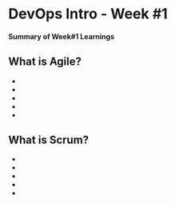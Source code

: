# DevOps Intro - Week #1

#### Summary of Week#1 Learnings

## What is Agile?
- 
-
-
-
-

## What is Scrum?
-
-
-
-
-
